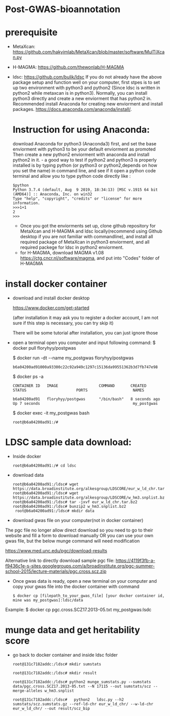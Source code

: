 # Post-GWAS-bioannotation

# prerequisite 
- MetaXcan: https://github.com/hakyimlab/MetaXcan/blob/master/software/MulTiXcan.py
- H-MAGMA: https://github.com/thewonlab/H-MAGMA
- ldsc: https://github.com/bulik/ldsc 
  If you do not already have the above package setup and function well on your computer, first stpes is to set up two environment with python3 and python2 (Since ldsc is written in python2 while metaxcan is in python3). Normally, you can install python3 directly and create a new enviorment that has python2 in. 
  Recommended install Anaconda for creating new enviorment and install packages. https://docs.anaconda.com/anaconda/install/. 
  # Instruction for using Anaconda:
    download Anaconda for python3 (Anaconda3) first, and set the base enviorment with python3 to be your default enviorment as promoted
    Then create a new python2 enviorment with anaconda and install python2 in it. 
      - a good way to test if python2 and python3 is properly installed is by typing python (or python3 or python2,depends on how you set the name) in command line, and see if it open a python code terminal and allow you to type python code directly like :

      $python
      Python 3.7.4 (default, Aug  9 2019, 18:34:13) [MSC v.1915 64 bit (AMD64)] :: Anaconda, Inc. on win32
      Type "help", "copyright", "credits" or "license" for more information.
      >>>1+1
      2
      >>>
  
  - Once you got the enviorments set up, clone github repository for MetaXcan and  H-MAGMA and ldsc locally(recommend using Github desktop if you are not familiar with commandline), and install all required package of MetaXcan in python3 enviorment, and all required packege for ldsc in python2 enviorment. 
  - for H-MAGMA, download MAGMA v1.08 https://ctg.cncr.nl/software/magma, and put into "Codes" folder of H-MAGMA

# install docker container
  - download and install docker desktop
  
    https://www.docker.com/get-started
    
    (after installation it may ask you to register a docker account, I am not sure if this step is necessary, you can try skip it)
    
    There will be some tutorial after installation, you can just ignore those
    
  - open a terminal open you computer and input following command:
    $ docker pull floryhyy/postgwas
 
    $ docker run -dt --name my_postgwas floryhyy/postgwas
  
        b6a04200ad91000a93300c22c92a949c1297c15136da99551362b3d7fb747e98
    
    $ docker ps -a
  
        CONTAINER ID   IMAGE                  COMMAND       CREATED         STATUS                      PORTS                    NAMES
    
        b6a04200ad91   floryhyy/postgwas      "/bin/bash"   8 seconds ago   Up 7 seconds                                         my_postgwas
    
    $ docker exec -it my_postgwas bash
  
        root@b6a04200ad91:/#

# LDSC sample data download:
  - Inside docker
        
        root@b6a04200ad91:/# cd ldsc
  
  - download data
 
        root@b6a04200ad91:/ldsc# wget https://data.broadinstitute.org/alkesgroup/LDSCORE/eur_w_ld_chr.tar.bz2
        root@b6a04200ad91:/ldsc# wget https://data.broadinstitute.org/alkesgroup/LDSCORE/w_hm3.snplist.bz2
        root@b6a04200ad91:/ldsc# tar -jxvf eur_w_ld_chr.tar.bz2
        root@b6a04200ad91:/ldsc# bunzip2 w_hm3.snplist.bz2
         root@b6a04200ad91:/ldsc# mkdir data
  
  - download gwas file on your computer(not in docker container)
 
  The pgc file no longer allow direct download so you need to go to their website and fill a form to download manually OR you can use your own gwas file, but the below munge command will need modification
  
  https://www.med.unc.edu/pgc/download-results
  
  Alternative link to directly download sample pgc file: https://4119f3fb-a-f9436c1e-s-sites.googlegroups.com/a/broadinstitute.org/pgc-summer-school-2015/lecture-materials/pgc.cross.scz.zip

  - Once gwas data is ready, open a new terminal on your computer and copy your gwas file into the docker container with command
  
        $ docker cp [filepath_to_your_gwas_file] [your docker container id, mine was my_postgwas]:ldsc/data
  
  Example: $ docker cp pgc.cross.SCZ17.2013-05.txt my_postgwas:lsdc   
  
# munge data and get heritability score
  - go back to docker container and inside ldsc folder

        root@131c7182addc:/ldsc# mkdir sumstats
  
        root@131c7182addc:/ldsc# mkdir result
  
        root@131c7182addc:/ldsc# python2 munge_sumstats.py --sumstats data/pgc.cross.SCZ17.2013-05.txt --N 17115 --out sumstats/scz --merge-alleles w_hm3.snplist
  
        root@131c7182addc:/ldsc#   python2   ldsc.py --h2 sumstats/scz.sumstats.gz --ref-ld-chr eur_w_ld_chr/ --w-ld-chr eur_w_ld_chr/ --out result/scz_bip


  
